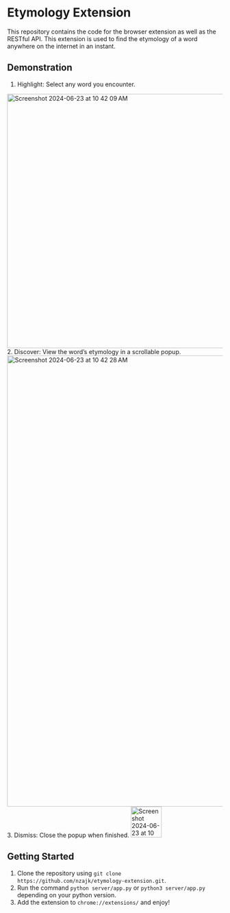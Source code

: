 # Etymology Extension
This repository contains the code for the browser extension as well as the RESTful API. This extension is used to find the etymology of a word anywhere on the internet in an instant.

## Demonstration
1. Highlight: Select any word you encounter.  
   
<img width="594" alt="Screenshot 2024-06-23 at 10 42 09 AM" src="https://github.com/nzajk/etymology-extension/assets/104289278/8e792440-9614-4403-bc3d-81077d23b61e">
2. Discover: View the word’s etymology in a scrollable popup.  

<img width="1054" alt="Screenshot 2024-06-23 at 10 42 28 AM" src="https://github.com/nzajk/etymology-extension/assets/104289278/c84ba2f9-8e69-4fb7-ac9b-2d879df17fc5">
3. Dismiss: Close the popup when finished.  

<img width="72" alt="Screenshot 2024-06-23 at 10 49 08 AM" src="https://github.com/nzajk/etymology-extension/assets/104289278/d0f8047c-5c9b-4d19-9f7d-18cdd0403f46">

## Getting Started
1. Clone the repository using `git clone https://github.com/nzajk/etymology-extension.git`.
2. Run the command `python server/app.py` or `python3 server/app.py` depending on your python version.
3. Add the extension to `chrome://extensions/` and enjoy!
